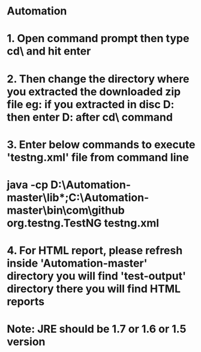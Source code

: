 # Automation

# 1. Open command prompt then type cd\ and hit enter
# 2. Then change the directory where you extracted the downloaded zip file eg: if you extracted in disc D: then enter D: after cd\ command
# 3. Enter below commands to execute 'testng.xml' file from command line
#		java -cp D:\Automation-master\lib\*;C:\Automation-master\bin\com\github org.testng.TestNG testng.xml
# 4. For HTML report, please refresh inside 'Automation-master' directory you will find 'test-output' directory there you will find HTML reports

# Note: JRE should be 1.7 or 1.6 or 1.5 version
